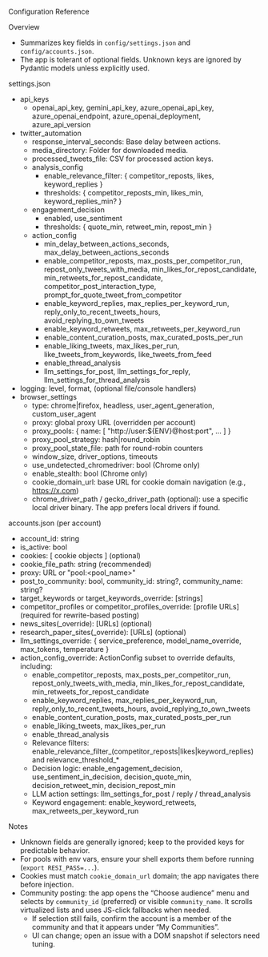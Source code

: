 Configuration Reference

Overview

- Summarizes key fields in `config/settings.json` and `config/accounts.json`.
- The app is tolerant of optional fields. Unknown keys are ignored by Pydantic models unless explicitly used.

settings.json

- api_keys
  - openai_api_key, gemini_api_key, azure_openai_api_key, azure_openai_endpoint, azure_openai_deployment, azure_api_version
- twitter_automation
  - response_interval_seconds: Base delay between actions.
  - media_directory: Folder for downloaded media.
  - processed_tweets_file: CSV for processed action keys.
  - analysis_config
    - enable_relevance_filter: { competitor_reposts, likes, keyword_replies }
    - thresholds: { competitor_reposts_min, likes_min, keyword_replies_min? }
  - engagement_decision
    - enabled, use_sentiment
    - thresholds: { quote_min, retweet_min, repost_min }
  - action_config
    - min_delay_between_actions_seconds, max_delay_between_actions_seconds
    - enable_competitor_reposts, max_posts_per_competitor_run, repost_only_tweets_with_media,
      min_likes_for_repost_candidate, min_retweets_for_repost_candidate,
      competitor_post_interaction_type, prompt_for_quote_tweet_from_competitor
    - enable_keyword_replies, max_replies_per_keyword_run, reply_only_to_recent_tweets_hours, avoid_replying_to_own_tweets
    - enable_keyword_retweets, max_retweets_per_keyword_run
    - enable_content_curation_posts, max_curated_posts_per_run
    - enable_liking_tweets, max_likes_per_run, like_tweets_from_keywords, like_tweets_from_feed
    - enable_thread_analysis
    - llm_settings_for_post, llm_settings_for_reply, llm_settings_for_thread_analysis
- logging: level, format, (optional file/console handlers)
- browser_settings
  - type: chrome|firefox, headless, user_agent_generation, custom_user_agent
  - proxy: global proxy URL (overridden per account)
  - proxy_pools: { name: [ "http://user:${ENV}@host:port", ... ] }
  - proxy_pool_strategy: hash|round_robin
  - proxy_pool_state_file: path for round-robin counters
  - window_size, driver_options, timeouts
  - use_undetected_chromedriver: bool (Chrome only)
  - enable_stealth: bool (Chrome only)
  - cookie_domain_url: base URL for cookie domain navigation (e.g., https://x.com)
  - chrome_driver_path / gecko_driver_path (optional): use a specific local driver binary. The app prefers local drivers if found.

accounts.json (per account)

- account_id: string
- is_active: bool
- cookies: [ cookie objects ] (optional)
- cookie_file_path: string (recommended)
- proxy: URL or "pool:<pool_name>"
- post_to_community: bool, community_id: string?, community_name: string?
- target_keywords or target_keywords_override: [strings]
- competitor_profiles or competitor_profiles_override: [profile URLs] (required for rewrite-based posting)
- news_sites(_override): [URLs] (optional)
- research_paper_sites(_override): [URLs] (optional)
- llm_settings_override: { service_preference, model_name_override, max_tokens, temperature }
- action_config_override: ActionConfig subset to override defaults, including:
  - enable_competitor_reposts, max_posts_per_competitor_run, repost_only_tweets_with_media,
    min_likes_for_repost_candidate, min_retweets_for_repost_candidate
  - enable_keyword_replies, max_replies_per_keyword_run, reply_only_to_recent_tweets_hours, avoid_replying_to_own_tweets
  - enable_content_curation_posts, max_curated_posts_per_run
  - enable_liking_tweets, max_likes_per_run
  - enable_thread_analysis
  - Relevance filters: enable_relevance_filter_(competitor_reposts|likes|keyword_replies) and relevance_threshold_*
  - Decision logic: enable_engagement_decision, use_sentiment_in_decision,
    decision_quote_min, decision_retweet_min, decision_repost_min
  - LLM action settings: llm_settings_for_post / reply / thread_analysis
  - Keyword engagement: enable_keyword_retweets, max_retweets_per_keyword_run

Notes

- Unknown fields are generally ignored; keep to the provided keys for predictable behavior.
- For pools with env vars, ensure your shell exports them before running (`export RESI_PASS=...`).
- Cookies must match `cookie_domain_url` domain; the app navigates there before injection.
- Community posting: the app opens the “Choose audience” menu and selects by `community_id` (preferred) or visible `community_name`. It scrolls virtualized lists and uses JS-click fallbacks when needed.
  - If selection still fails, confirm the account is a member of the community and that it appears under “My Communities”.
  - UI can change; open an issue with a DOM snapshot if selectors need tuning.
